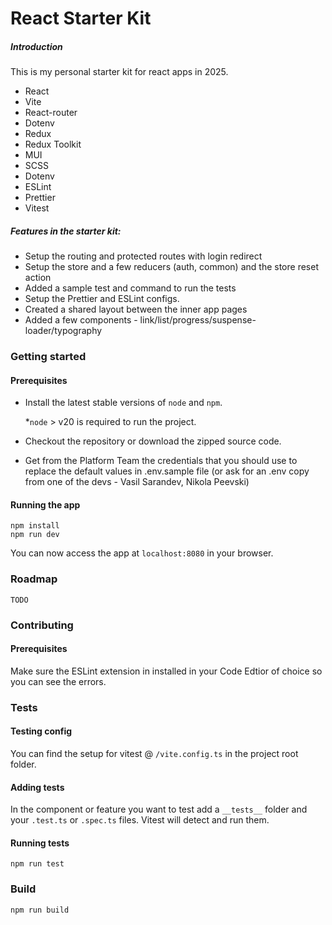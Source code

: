 # React Starter Kit

##### Introduction

This is my personal starter kit for react apps in 2025.

- React
- Vite
- React-router
- Dotenv
- Redux
- Redux Toolkit
- MUI
- SCSS
- Dotenv
- ESLint
- Prettier
- Vitest

##### Features in the starter kit:

- Setup the routing and protected routes with login redirect
- Setup the store and a few reducers (auth, common) and the store reset action
- Added a sample test and command to run the tests
- Setup the Prettier and ESLint configs.
- Created a shared layout between the inner app pages
- Added a few components - link/list/progress/suspense-loader/typography

### Getting started

#### Prerequisites

- Install the latest stable versions of `node` and `npm`.

  \*`node` > v20 is required to run the project.

- Checkout the repository or download the zipped source code.
- Get from the Platform Team the credentials that you should use to replace the default values in .env.sample file (or ask for an .env copy from one of the devs - Vasil Sarandev, Nikola Peevski)

#### Running the app

```
npm install
npm run dev
```

You can now access the app at `localhost:8080` in your browser.

### Roadmap

`TODO`

### Contributing

#### Prerequisites

Make sure the ESLint extension in installed in your Code Edtior of choice so you can see the errors.

### Tests

#### Testing config

You can find the setup for vitest @ `/vite.config.ts` in the project root folder.

#### Adding tests

In the component or feature you want to test add a `__tests__` folder and your `.test.ts` or `.spec.ts` files. Vitest will detect and run them.

#### Running tests

`npm run test`

### Build

`npm run build`
